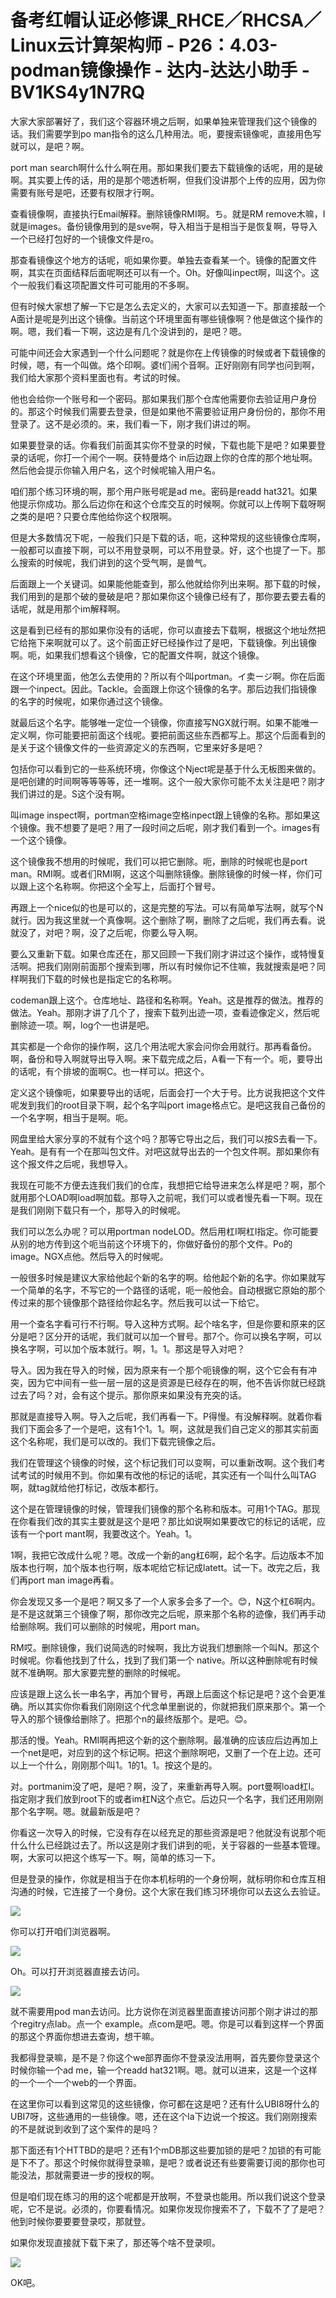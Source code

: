 # 备考红帽认证必修课_RHCE／RHCSA／Linux云计算架构师 - P26：4.03-podman镜像操作 - 达内-达达小助手 - BV1KS4y1N7RQ

大家大家部署好了，我们这个容器环境之后啊，如果单独来管理我们这个镜像的话。我们需要学到po man指令的这么几种用法。呃，要搜索镜像呢，直接用色写就可以，是吧？啊。

port man search啊什么什么啊在用。那如果我们要去下载镜像的话呢，用的是破啊。其实要上传的话，用的是那个嗯透析啊，但我们没讲那个上传的应用，因为你需要有账号是吧，还要有权限才行啊。

查看镜像啊，直接执行Email解释。删除镜像RMI啊。ち。就是RM remove木嘛，I就是images。备份镜像用到的是sve啊，导入相当于是相当于是恢复啊，导导入一个已经打包好的一个镜像文件是ro。

那查看镜像这个地方的话呢，呃如果你要。单独去查看某一个。镜像的配置文件啊，其实在页面结释后面呢啊还可以有一个。Oh。好像叫inpect啊，叫这个。这个一般我们看这项配置文件可可能用的不多啊。

但有时候大家想了解一下它是怎么去定义的，大家可以去知道一下。那直接敲一个A面计是呢是列出这个镜像。当前这个环境里面有哪些镜像啊？他是做这个操作的啊。嗯，我们看一下啊，这边是有几个没讲到的，是吧？嗯。

可能中间还会大家遇到一个什么问题呢？就是你在上传镜像的时候或者下载镜像的时候，嗯，有一个叫做。烙个印啊。婆t们闹个音啊。正好刚刚有同学也问到啊，我们给大家那个资料里面也有。考试的时候。

他也会给你一个账号和一个密码。那如果我们那个仓库他需要你去验证用户身份的。那这个时候我们需要去登录，但是如果他不需要验证用户身份份的，那你不用登录了。这不是必须的。来，我们看一下，刚才我们讲过的啊。

如果要登录的话。你看我们前面其实你不登录的时候，下载也能下是吧？如果要登录的话呢，你打一个闹个一啊。获特曼烙个 in后边跟上你的仓库的那个地址啊。然后他会提示你输入用户名，这个时候呢输入用户名。

咱们那个练习环境的啊，那个用户账号呢是ad me。密码是readd hat321。如果他提示你成功。那么后边你在和这个仓库交互的时候啊。你就可以上传啊下载呀啊之类的是吧？只要仓库他给你这个权限啊。

但是大多数情况下呢，一般我们只是下载的话，呃，这种常规的这些镜像仓库啊，一般都可以直接下啊，可以不用登录啊，可以不用登录。好，这个也提了一下。那么搜索的时候呢，我们讲到的这个受气啊，是兽气。

后面跟上一个关键词。如果能他能查到，那么他就给你列出来啊。那下载的时候，我们用到的是那个破的曼破是吧？那如果你这个镜像已经有了，那你要去要去看的话呢，就是用那个im解释啊。

这是看到已经有的那如果你没有的话呢，你可以直接去下载啊，根据这个地址然把它给拖下来啊就可以了。这个前面正好已经操作过了是吧，下载镜像。列出镜像啊。呃，如果我们想看这个镜像，它的配置文件啊，就这个镜像。

在这个环境里面，他怎么去使用的？所以有个叫portman。イ卖ージ啊。你在后面跟一个inpect。因此。Tackle。会面跟上你这个镜像的名字。那后边我们指镜像的名字的时候呢，如果你通过这个镜像。

就最后这个名字。能够唯一定位一个镜像，你直接写NGX就行啊。如果不能唯一定义啊，你可能要把前面这个线呢。要把前面这些东西都写上。那这个后面看到的是关于这个镜像文件的一些资源定义的东西啊，它里来好多是吧？

包括你可以看到它的一些系统环境，你像这个Nject呢是基于什么无板图来做的。是吧创建的时间啊等等等等，还一堆啊。这个一般大家你可能不太关注是吧？刚才我们讲过的是。S这个没有啊。

叫image inspect啊，portman空格image空格inpect跟上镜像的名称。那如果这个镜像。我不想要了是吧？用了一段时间之后呢，刚才我们看到一个。images有一个这个镜像。

这个镜像我不想用的时候呢，我们可以把它删除。呃，删除的时候呢也是port man。RMI啊。或者们RMI啊，这这个叫删除镜像。删除镜像的时候一样，你们可以跟上这个名称啊。你把这个全写上，后面打个冒号。

再跟上一个nice似的也是可以的，这是完整的写法。可以有简单写法啊，就写个N就行。因为我这里就一个真像啊。这个删除了啊，删除了之后呢，我们再去看。说就没了，对吧？啊，没了之后呢，你要么导入啊。

要么又重新下载。如果仓库还在，那又回顾一下我们刚才讲过这个操作，或特慢复活啊。把我们刚刚前面那个搜索到哪，所以有时候你记不住嘛，我就搜索是吧？同样啊我们下载的时候也是指定它的名称啊。

codeman跟上这个。仓库地址、路径和名称啊。Yeah。这是推荐的做法。推荐的做法。Yeah。那刚才讲了几个了，搜索下载列出迹一项，查看迹像定义，然后呢删除迹一项。啊，log个一也讲是吧。

其实都是一个命你的操作啊，这几个用法呢大家会问你会用就行。那再看备份。啊，备份和导入啊就导出导入啊。来下载完成之后，A看一下有一个。呃，要导出的话呢，有个排坡的面啊C。也一样可以。把这个。

定义这个镜像呃，如果要导出的话呢，后面会打一个大于号。比方说我把这个文件呢发到我们的root目录下啊，起个名字叫port image格点它。是吧这我自己备份的一个名字啊，相当于是啊。呃。

网盘里给大家分享的不就有个这个吗？那等它导出之后，我们可以按S去看一下。Yeah。是有有一个在那叫包文件。对吧这就导出去的一个包文件啊。那如果你有这个报文件之后呢，我想导入。

我现在可能不方便去连我们我们的仓库，我想把它给导进来怎么样是吧？啊，那个就用那个LOAD啊load啊加载。那导入之前呢，我们可以或者慢先看一下啊。现在是我们刚刚下载只有一个，那导入的时候呢。

我们可以怎么办呢？可以用portman nodeLOD。然后用杠I啊杠I指定。你可能要从别的地方传到这个呃当前这个环境下的，你做好备份的那个文件。Po的 image。NGX点他。然后导入的时候呢。

一般很多时候是建议大家给他起个新的名字的啊。给他起个新的名字。你如果就写一个简单的名字，不写它的一个路径的话呢，呃一般他会。自动根据它原始的那个传过来的那个镜像那个路径给你起名字。然后我可以试一下给它。

用一个查名字看可行不行啊。导入这种方式啊。起个啥名字，但是你要和原来的区分是吧？区分开的话呢，我们就可以加一个冒号。那7个。你可以换名字啊，可以换名字啊，可以加个版本就行。啊，1。1。那这是导入对吧？

导入。因为我在导入的时候，因为原来有一个那个呃镜像的啊，这个它会有有冲突，因为它中间有一些一层一层的这是资源是已经存在的啊，他不告诉你就已经跳过去了吗？对，会有这个提示。那你原来如果没有充突的话。

那就是直接导入啊。导入之后呢，我们再看一下。P得慢。有没解释啊。就着你看我们下面会多了一个是吧，这有1个1。1。啊，这就是我们自己定义的那其实前面这个名称呢，我们是可以改的。我们下载完镜像之后。

我们在管理这个镜像的时候，这个标记我们可以变啊，可以重新改啊。这个我们考试考试的时候用不到。你如果有改他的标记的话呢，其实还有一个叫什么叫TAG啊，就tag就给他打标记，改版本都行。

这个是在管理镜像的时候，管理我们镜像的那个名称和版本。可用1个TAG。那现在你看我们改的其实主要就是这个是吧？那比如说啊如果要改它的标记的话呢，应该有一个port mant啊，我要改这个。Yeah。1。

1啊，我把它改成什么呢？嗯。改成一个新的ang杠6啊，起个名字。后边版本不加版本也行啊，加个版本也行啊，版本呢给它标记成latett。试一下。改完之后，我们再port man image再看。

你会发现又多一个是吧？啊又多了一个人家多会多了一个。😊，N这个杠6啊内。是不是这就第三个镜像了啊，那你改完之后呢，原来那个名称的迹像，我们再手动给删除啊。我们可以删除的时候呢，用port man。

RM哎。删除镜像，我们说简选的时候啊，我比方说我们想删除一个叫N。那这个时候呢。你看他找到了什么，找到了我们第一个 native。所以这种删除呢有时候就不准确啊。那大家要完整的删除的时候呢。

应该是跟上这么长一串名字，再加个冒号，再跟上后面这个标记是吧？这个会更准确。所以其实你你看我们刚刚这个代念单里删说的，你就把我们原来那个。第一个导入的那个镜像给删除了。把那个n的最终版那个。是吧。😊。

那活的慢。Yeah。RMI啊再把这个新的这个删除啊。最准确的应该应后边再加上一个net是吧，对应到的这个标记啊。把这个删除啊吧，又删了一个在上边。还可以上一个什么，刚刚那个叫1。1的1。1。按这个是的。

对。portmanim没了吧，是吧？啊，没了，来重新再导入啊。port曼啊load杠I。指定刚才我们放到root下的或者im杠N这个点它。后边只一个名字，我们还用刚刚那个名字啊。嗯。就最新版是吧？

你看这一次导入的时候，它没有存在以经充足的那些资源是吧？他就没有说那个呃什么什么已经跳过去了。所以这是刚才我们讲到的呃，关于容器的一些基本管理。啊，大家可以把这个练写一下。啊，简单的练习一下。

但是登录的操作，你就是相当于在你本机标明的一个身份啊，就标明你和仓库互相沟通的时候，它连接了一个身份。这个大家在我们练习环境你可以去这么去验证。



![](img/11d48a3e22daa107362eeba4d8d88443_1.png)

你可以打开咱们浏览器啊。

![](img/11d48a3e22daa107362eeba4d8d88443_3.png)

Oh。可以打开浏览器直接去访问。

![](img/11d48a3e22daa107362eeba4d8d88443_5.png)

就不需要用pod man去访问。比方说你在浏览器里面直接访问那个刚才讲过的那个regitry点lab。点一个 example。点com是吧。嗯。你是可以看到这样一个界面的那这个界面你想进去查询，想干嘛。

我都得登录嘛，是不是？你这个we部界面你不登录没法用啊，首先要你登录这个时候你输一个ad me，输一个readd hat321啊。嗯。就可以进来，这是一个这样的一个一个一个web的一个界面。

在这里你可以看到这常见的这些镜像，你可都在这是吧？还有什么UBI8呀什么的UBI7呀，这些通用的一些镜像。嗯，还在这个la下边说一个按这。我们刚刚搜索的不是就说到收到了这个案件的是吗？

那下面还有1个HTTBD的是吧？还有1个mDB那这些要加锁的是吧？加锁的有可能是下不了。那这个时候你就得登录嘛，是吧？或者说还有些要需要订阅的那你也可能没法，那就需要进一步的授权的啊。

但是咱们现在练习的用的这个呢都是开放啊，不登录也能用。所以我们说这个登录呢，它不是说。必须的，你要看情况。如果你发现你搜索不了，下载不了了是吧？他到时候你要要要登录哎，那就登。

如果你发现直接就下载下来了，那还等个啥不登录呗。

![](img/11d48a3e22daa107362eeba4d8d88443_7.png)

OK吧。